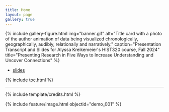 ```yaml
---
title: Home
layout: page
gallery: true
---
```


{% include gallery-figure.html img="banner.gif" alt="Title card with a photo of the author animation of data being visualized chronologically, geographically, audibly, relationally and narratively." caption="Presentation Transcript and Slides for Alyssa Kreikemeier's HIST320 course, Fall 2024" title="Presenting Research in Five Ways to Increase Understanding and Uncover Connections" %}

* [slides](https://indd.adobe.com/view/42fd3816-c5ad-4582-9f62-d767431ebcd7)

{% include toc.html %}

------

{% include template/credits.html %}

{% include feature/image.html objectid="demo_001" %}

